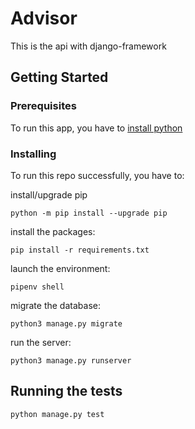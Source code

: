 # Advisor

This is the api with django-framework

## Getting Started

### Prerequisites
To run this app, you have to [install python](https://realpython.com/installing-python/)

### Installing

To run this repo successfully, you have to:

install/upgrade pip

`python -m pip install --upgrade pip`

install the packages:

`pip install -r requirements.txt `

launch the environment:

`pipenv shell`

migrate the database:

`python3 manage.py migrate `

run the server:

`python3 manage.py runserver`

## Running the tests

`python manage.py test`

